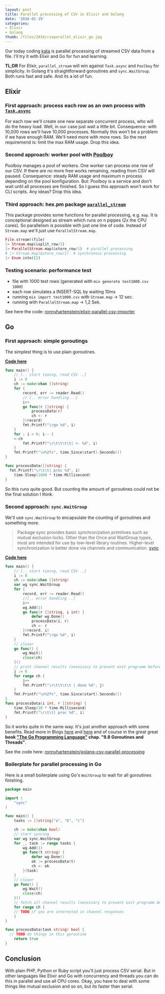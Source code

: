 ```yaml
---
layout: post
title: Parallel processing of CSV in Elixir and Golang
date: '2016-01-19'
categories:
- Elixir
- Golang
thumb: /files/2016/csvparallel_elixir_go.jpg
---
```


Our today coding [kata](https://en.wikipedia.org/wiki/Kata_(programming)) is parallel processing of streamed CSV data from a file. I'll try it with Elixir and Go for fun and learning.

**TL;DR** For Elixir, `parallel_stream` will win against `Task.async` and `Poolboy` for simplicity. In Golang it's straightforward goroutines and `sync.WaitGroup`. Both runs fast and safe. And its a lot of fun.

<!--more-->

## Elixir

### First approach: process each row as an own process with [`Task.async`](http://elixir-lang.org/docs/v1.0/elixir/Task.html)

For each row we'll create one new separate concurrent process, who will do the heavy load. Well, in our case just wait a little bit. Consequence: with 10,000 rows we'll have 10,000 processes. Normally this won't be a problem if we have enough RAM. We'll need more with more rows. So the next requiremend is: limit the max RAM usage. Drop this idea.

### Second approach: worker pool with [Poolboy](https://github.com/devinus/poolboy)

Poolboy manages a pool of workers. One worker can process one row of our CSV. If there are no more free works remaining, reading from CSV will paused. Consequence: steady RAM usage and maximum n process depending on the pool konfiguration. But: Poolboy is a service and don't wait until all processes are finished. So I guess this approach won't work for CLI scripts. Any ideas? Drop this idea.

### Third approach: hex.pm package [`parallel_stream`](https://github.com/beatrichartz/parallel_stream)

This package provides some functions for parallel processing, e.g. `map`. It is conceptional designed as stream which runs on n pippes (2x the CPU cores). So parallelism is possible with just one line of code. Instead of `Stream.map` we'll just use `ParallelStream.map`.

```elixir
File.stream!(file)
|> Stream.map(&split_row/1)
|> ParallelStream.map(&store_row/1)  # parallel processing
# |> Stream.map(&store_row/1)  # synchronous processing
|> Enum.into([])
```

### Testing scenario: performance test

- file with 1000 test rows  (generated with `mix generate test1000.csv 1000`)
- each row simulates a INSERT-SQL by waiting 10ms
- running `mix import test1000.csv` with `Stream.map` -> 12 sec.
- running with `ParallelStream.map` -> 1,2 Sek.

See here the code: [ronnyhartenstein/elixir-parallel-csv-importer](https://github.com/ronnyhartenstein/elixir-parallel-csv-importer)

## Go

### First approach: simple goroutings

The simplest thing is to use plain goroutines.

[**Code here**](https://github.com/ronnyhartenstein/golang-csv-parallel-processing/blob/dd4e75737c18fa6877a4a515074474a58555376a/import/import.go)

```go
func main() {
	// [.. start timing, read CSV ..]
	i := 0
	ch := make(chan []string)
	for {
		record, err := reader.Read()
		// [.. error handling ..]
		i++
		go func(r []string) {
			processData(r)
			ch <- r
		}(record)
		fmt.Printf("\rgo %d", i)
	}
	for ; i > 0; i-- {
    <-ch
		fmt.Printf("\r\t\t\t\t| <- %d", i)
	}
	fmt.Printf("\n%2fs", time.Since(start).Seconds())
}

func processData([]string) {
  fmt.Printf("\r\t\t| proc %d", i)
	time.Sleep(1000 * time.Millisecond)
}
```

So this runs quite good. But counting the amount of goroutines could not be the final solution I think.

### Second approach: `sync.WaitGroup`

We'll use `sync.WaitGroup` to encapsulate the counting of goroutines and something more.

> Package sync provides basic synchronization primitives such as mutual exclusion locks. Other than the Once and WaitGroup types, most are intended for use by low-level library routines. Higher-level synchronization is better done via channels and communication. [sync](https://golang.org/pkg/sync/)

[**Code here**](https://github.com/ronnyhartenstein/golang-csv-parallel-processing/blob/dd4e75737c18fa6877a4a515074474a58555376a/import/import.go)

```go
func main() {
	// [.. start timing, read CSV ..]
	i := 0
	ch := make(chan []string)
	var wg sync.WaitGroup
	for {
		record, err := reader.Read()
		//[.. error handling ..]
		i++
		wg.Add(1)
		go func(r []string, i int) {
			defer wg.Done()
			processData(i, r)
			ch <- r
		}(record, i)
		fmt.Printf("\rgo %d", i)
	}
	// closer
	go func() {
		wg.Wait()
		close(ch)
	}()
	// print channel results (necessary to prevent exit programm before)
	j := 0
	for range ch {
		j++
		fmt.Printf("\r\t\t\t\t | done %d", j)
	}
	fmt.Printf("\n%2fs", time.Since(start).Seconds())
}
func processData(i int, r []string) {
	time.Sleep(10 * time.Millisecond)
	fmt.Printf("\r\t\t| proc %d", i)
}
```

So it works quite in the same way. It's just another approach with some benefits.
Read more in Blogs [here](http://nanxiao.me/en/use-sync-waitgroup-in-golang/) and [here](http://nathanleclaire.com/blog/2014/02/15/how-to-wait-for-all-goroutines-to-finish-executing-before-continuing/) and of course in the great great **book ["The Go Programming Language"](http://www.amazon.de/Programming-Language-Addison-Wesley-Professional-Computing/dp/0134190440) chap. "9.8 Goroutines and Threads"**.

See the code here: [ronnyhartenstein/golang-csv-parallel-processing](https://github.com/ronnyhartenstein/golang-csv-parallel-processing)

### Boilerplate for parallel processing in Go

Here is a small boilerplate using Go's `WaitGroup` to wait for all goroutines finishing.

```go
package main

import (
	"sync"
)

func main() {
	tasks := []string{"a", "b", "c"}

	ch := make(chan bool)
	// start syncing
	var wg sync.WaitGroup
	for _, task := range tasks {
		wg.Add(1)
		go func(t string) {
			defer wg.Done()
			ok := processData(t)
			ch <- ok
		}(task)
	}
	// closer
	go func() {
		wg.Wait()
		close(ch)
	}()
	// fetch all channel results (necessary to prevent exit programm before)
	for range ch {
    // TODO if you are interested in channel responses
	}
}

func processData(task string) bool {
  // TODO do things in this goroutine
	return true
}
```


## Conclusion

With plain PHP, Python or Ruby script you'll just process CSV serial. But in other languages like Elixir and Go with concurrency and threads you can do this in parallel and use all CPU cores. Okay, you have to deal with some things like mutual exclusion and so on, but its faster than serial.
